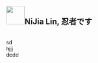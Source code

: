 <h2><img src='https://sprofile.line-scdn.net/0hKvTokLy9FFl5FgPUaxBqJglGFzNaZ01LXHRabxhFTDlNI1taBiVZaB5CSjtHJ1YJACJSN0xFHjp1BWM_Z0DobX4mSm5EJFoIU3lbvg' width=50 height=50>NiJia Lin, 忍者です</h2><br />sd<br />hjjj<br />dcdd